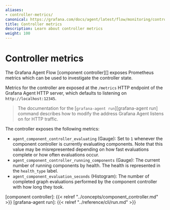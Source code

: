 ```yaml
---
aliases:
- controller-metrics/
canonical: https://grafana.com/docs/agent/latest/flow/monitoring/controller_metrics/
title: Controller metrics
description: Learn about controller metrics
weight: 100
---
```


# Controller metrics

The Grafana Agent Flow [component controller][] exposes Prometheus metrics
which can be used to investigate the controller state.

Metrics for the controller are exposed at the `/metrics` HTTP endpoint of the
Grafana Agent HTTP server, which defaults to listening on
`http://localhost:12345`.

> The documentation for the [`grafana-agent run`][grafana-agent run] command
> describes how to modify the address Grafana Agent listens on for HTTP
> traffic.

The controller exposes the following metrics:

* `agent_component_controller_evaluating` (Gauge): Set to `1` whenever the
  component controller is currently evaluating components. Note that this value
  may be misrepresented depending on how fast evaluations complete or how often
  evaluations occur.
* `agent_component_controller_running_components` (Gauge): The current
  number of running components by health. The health is represented in the
  `health_type` label.
* `agent_component_evaluation_seconds` (Histogram): The number of completed
  graph evaluations performed by the component controller with how long they
  took.

[component controller]: {{< relref "../concepts/component_controller.md" >}}
[grafana-agent run]: {{< relref "../reference/cli/run.md" >}}
